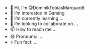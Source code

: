 - 👋 Hi, I’m @DominikTobiasMarquardt
- 👀 I’m interested in Gaming
- 🌱 I’m currently learning ...
- 💞️ I’m looking to collaborate on ...
- 📫 How to reach me ...
- 😄 Pronouns: ...
- ⚡ Fun fact: ...

<!---
DominikTobiasMarquardt/DominikTobiasMarquardt is a ✨ special ✨ repository because its `README.md` (this file) appears on your GitHub profile.
You can click the Preview link to take a look at your changes.
--->
